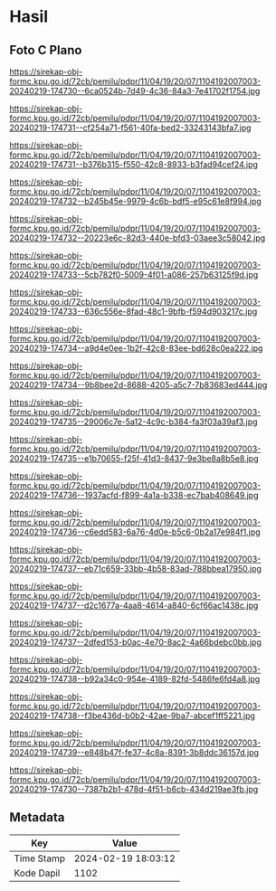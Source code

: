 # Hasil

## Foto C Plano

https://sirekap-obj-formc.kpu.go.id/72cb/pemilu/pdpr/11/04/19/20/07/1104192007003-20240219-174730--6ca0524b-7d49-4c36-84a3-7e41702f1754.jpg

https://sirekap-obj-formc.kpu.go.id/72cb/pemilu/pdpr/11/04/19/20/07/1104192007003-20240219-174731--cf254a71-f561-40fa-bed2-33243143bfa7.jpg

https://sirekap-obj-formc.kpu.go.id/72cb/pemilu/pdpr/11/04/19/20/07/1104192007003-20240219-174731--b376b315-f550-42c8-8933-b3fad94cef24.jpg

https://sirekap-obj-formc.kpu.go.id/72cb/pemilu/pdpr/11/04/19/20/07/1104192007003-20240219-174732--b245b45e-9979-4c6b-bdf5-e95c61e8f994.jpg

https://sirekap-obj-formc.kpu.go.id/72cb/pemilu/pdpr/11/04/19/20/07/1104192007003-20240219-174732--20223e6c-82d3-440e-bfd3-03aee3c58042.jpg

https://sirekap-obj-formc.kpu.go.id/72cb/pemilu/pdpr/11/04/19/20/07/1104192007003-20240219-174733--5cb782f0-5009-4f01-a086-257b63125f9d.jpg

https://sirekap-obj-formc.kpu.go.id/72cb/pemilu/pdpr/11/04/19/20/07/1104192007003-20240219-174733--636c556e-8fad-48c1-9bfb-f594d903217c.jpg

https://sirekap-obj-formc.kpu.go.id/72cb/pemilu/pdpr/11/04/19/20/07/1104192007003-20240219-174734--a9d4e0ee-1b2f-42c8-83ee-bd628c0ea222.jpg

https://sirekap-obj-formc.kpu.go.id/72cb/pemilu/pdpr/11/04/19/20/07/1104192007003-20240219-174734--9b8bee2d-8688-4205-a5c7-7b83683ed444.jpg

https://sirekap-obj-formc.kpu.go.id/72cb/pemilu/pdpr/11/04/19/20/07/1104192007003-20240219-174735--29006c7e-5a12-4c9c-b384-fa3f03a39af3.jpg

https://sirekap-obj-formc.kpu.go.id/72cb/pemilu/pdpr/11/04/19/20/07/1104192007003-20240219-174735--e1b70655-f25f-41d3-8437-9e3be8a8b5e8.jpg

https://sirekap-obj-formc.kpu.go.id/72cb/pemilu/pdpr/11/04/19/20/07/1104192007003-20240219-174736--1937acfd-f899-4a1a-b338-ec7bab408649.jpg

https://sirekap-obj-formc.kpu.go.id/72cb/pemilu/pdpr/11/04/19/20/07/1104192007003-20240219-174736--c6edd583-6a76-4d0e-b5c6-0b2a17e984f1.jpg

https://sirekap-obj-formc.kpu.go.id/72cb/pemilu/pdpr/11/04/19/20/07/1104192007003-20240219-174737--eb71c659-33bb-4b58-83ad-788bbea17950.jpg

https://sirekap-obj-formc.kpu.go.id/72cb/pemilu/pdpr/11/04/19/20/07/1104192007003-20240219-174737--d2c1677a-4aa8-4614-a840-6cf66ac1438c.jpg

https://sirekap-obj-formc.kpu.go.id/72cb/pemilu/pdpr/11/04/19/20/07/1104192007003-20240219-174737--2dfed153-b0ac-4e70-8ac2-4a66bdebc0bb.jpg

https://sirekap-obj-formc.kpu.go.id/72cb/pemilu/pdpr/11/04/19/20/07/1104192007003-20240219-174738--b92a34c0-954e-4189-82fd-5486fe6fd4a8.jpg

https://sirekap-obj-formc.kpu.go.id/72cb/pemilu/pdpr/11/04/19/20/07/1104192007003-20240219-174738--f3be436d-b0b2-42ae-9ba7-abcef1ff5221.jpg

https://sirekap-obj-formc.kpu.go.id/72cb/pemilu/pdpr/11/04/19/20/07/1104192007003-20240219-174739--e848b47f-fe37-4c8a-8391-3b8ddc36157d.jpg

https://sirekap-obj-formc.kpu.go.id/72cb/pemilu/pdpr/11/04/19/20/07/1104192007003-20240219-174730--7387b2b1-478d-4f51-b6cb-434d219ae3fb.jpg


## Metadata

| Key        | Value               |
| ---------- | ------------------- |
| Time Stamp | 2024-02-19 18:03:12 |
| Kode Dapil | 1102                |



